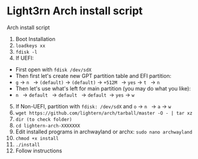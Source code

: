 # Light3rn Arch install script
Arch install script

1) Boot Installation
2) ```loadkeys xx```
3) ```fdisk -l```
4) If UEFI:
* First open  with ```fdisk /dev/sdX```
* Then first let's create new GPT partition table and EFI partition:
* ```g``` -> ```n ``` -> ```(default)``` -> ```(default)``` -> ```+512M ``` -> ```yes``` -> ```t ``` -> ```n ```
* Then let's use what's left for main partition (you may do what you like):
* ```n ``` -> ```default ``` -> ```default ``` -> ```default ```-> ```yes``` -> ```w``` 
5) If Non-UEFI, partition with ```fdisk: /dev/sdX``` and ```o``` -> ```n ``` -> ```a``` -> ```w```
7) ```wget https://github.com/lightern/arch/tarball/master -O - | tar xz```
8) ```dir (to check folder)```
9) ```cd lightern-arch-XXXXXXX```
10) Edit installed programs in archwayland or archx: ```sudo nano archwayland```
11) ```chmod +x install```
12) ```./install```
13) Follow instructions
